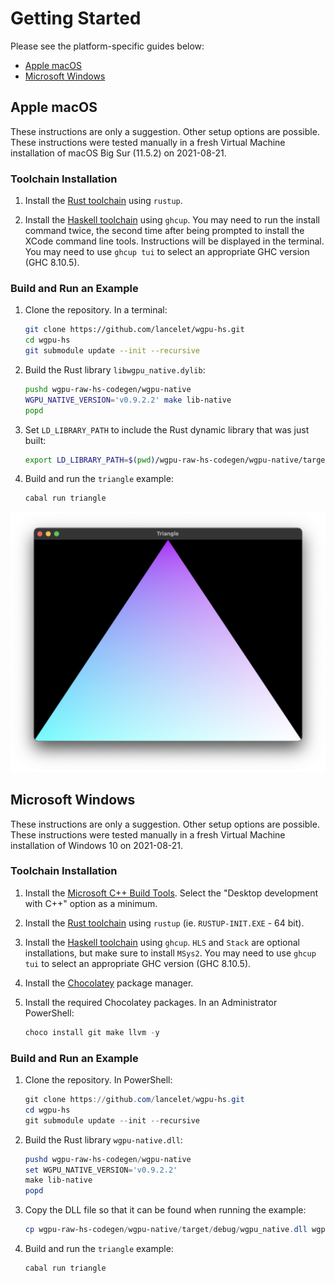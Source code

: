 # Getting Started

Please see the platform-specific guides below:
  - [Apple macOS](#macOS)
  - [Microsoft Windows](#windows)

## Apple macOS

These instructions are only a suggestion. Other setup options are possible.
These instructions were tested manually in a fresh Virtual Machine installation
of macOS Big Sur (11.5.2) on 2021-08-21.

### Toolchain Installation

  1. Install the
     [Rust toolchain](https://www.rust-lang.org/tools/install) using `rustup`.
     
  1. Install the [Haskell toolchain](https://www.haskell.org/ghcup/) using
     `ghcup`. You may need to run the install command twice, the second time
     after being prompted to install the XCode command line tools. Instructions
     will be displayed in the terminal. You may need to use `ghcup tui` to
     select an appropriate GHC version (GHC 8.10.5).
     
### Build and Run an Example

  1. Clone the repository. In a terminal:
  
     ```sh
     git clone https://github.com/lancelet/wgpu-hs.git
     cd wgpu-hs
     git submodule update --init --recursive
     ```
     
  1. Build the Rust library `libwgpu_native.dylib`:
  
     ```sh
     pushd wgpu-raw-hs-codegen/wgpu-native
     WGPU_NATIVE_VERSION='v0.9.2.2' make lib-native
     popd
     ```
     
  1. Set `LD_LIBRARY_PATH` to include the Rust dynamic library that was just
     built:
     
     ```sh
     export LD_LIBRARY_PATH=$(pwd)/wgpu-raw-hs-codegen/wgpu-native/target/debug/:$LD_LIBRARY_PATH
     ```
     
  1. Build and run the `triangle` example:
  
     ```sh
     cabal run triangle
     ```

![triangle demo](triangle-demo.png)

## Microsoft Windows

These instructions are only a suggestion. Other setup options are possible.
These instructions were tested manually in a fresh Virtual Machine installation
of Windows 10 on 2021-08-21.

### Toolchain Installation

  1. Install the 
     [Microsoft C++ Build Tools](https://visualstudio.microsoft.com/visual-cpp-build-tools/).
     Select the "Desktop development with C++" option as a minimum.

  1. Install the [Rust toolchain](https://www.rust-lang.org/tools/install) using
     `rustup` (ie. `RUSTUP-INIT.EXE` - 64 bit).

  1. Install the [Haskell toolchain](https://www.haskell.org/ghcup/) using
     `ghcup`. `HLS` and `Stack` are optional installations, but make sure to
     install `MSys2`. You may need to use `ghcup tui` to select an appropriate
     GHC version (GHC 8.10.5).
     
  1. Install the [Chocolatey](https://chocolatey.org/) package manager.

  1. Install the required Chocolatey packages. In an Administrator PowerShell:
  
     ```powershell
     choco install git make llvm -y
     ```
 
### Build and Run an Example

  1. Clone the repository. In PowerShell:
  
     ```powershell
     git clone https://github.com/lancelet/wgpu-hs.git
     cd wgpu-hs
     git submodule update --init --recursive
     ```

  1. Build the Rust library `wgpu-native.dll`:
  
     ```powershell
     pushd wgpu-raw-hs-codegen/wgpu-native
     set WGPU_NATIVE_VERSION='v0.9.2.2'
     make lib-native
     popd
     ```

  1. Copy the DLL file so that it can be found when running the example:
  
     ```powershell
     cp wgpu-raw-hs-codegen/wgpu-native/target/debug/wgpu_native.dll wgpu_native.dll 
     ```
     
  1. Build and run the `triangle` example:
  
     ```powershell
     cabal run triangle 
     ```
